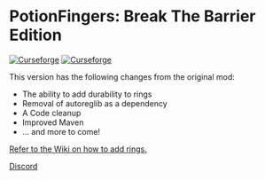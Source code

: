# PotionFingers: Break The Barrier Edition

[![Curseforge](http://cf.way2muchnoise.eu/full_585193_downloads.svg)](https://www.curseforge.com/minecraft/mc-mods/potion-fingers-break-the-barrier-edition) [![Curseforge](http://cf.way2muchnoise.eu/versions/For%20MC_585193_all.svg)](https://www.curseforge.com/minecraft/mc-mods/potion-fingers-break-the-barrier-edition)

<p>This version has the following changes from the original mod:</p>
<ul>
<li>The ability to add durability to rings</li>
<li>Removal of&nbsp;autoreglib as a dependency</li>
<li>A Code cleanup</li>
<li>Improved Maven</li>
<li>... and more to come!&nbsp;</li>
</ul>
<p><a href="https://github.com/ThePansmith/PotionFingers/wiki">Refer to the Wiki on how to add rings.</a></p>
<p><a href="https://discord.gg/N8b2JEfAqb">Discord</a></p>
<p>&nbsp;</p>
